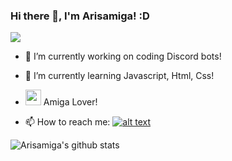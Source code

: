 ### Hi there 👋, I'm Arisamiga! :D

<img src="https://i.imgur.com/usxXcd9.gif">

[1.2]: http://i.imgur.com/wWzX9uB.png (Twitter)

[1]: https://twitter.com/arisamiga_

- 🔭 I’m currently working on coding Discord bots!

- 🌱 I’m currently learning Javascript, Html, Css!

-  <img src="https://i.imgur.com/9NhAizF.gif" width="25" height="25"> Amiga Lover!

- 📫 How to reach me: [![alt text][1.2]][1]

![Arisamiga's github stats](https://github-readme-stats.vercel.app/api?username=Arisamiga)
